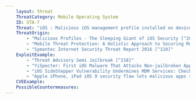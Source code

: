 ```yaml
---
    layout: threat
    ThreatCategory: Mobile Operating System
    ID: STA-7
    Threat: "iOS : Malicious iOS management profile installed on device, used for example to install unauthorized root certificates to enable man-in-the-middle network eavesdropping or manipulation"
    ThreatOrigin:
        - "Malicious Profiles - The Sleeping Giant of iOS Security [^205]"
        - "Mobile Threat Protection: A Holistic Approach to Securing Mobile Data and Devices [^61]"
        - "Symantec Internet Security Threat Report 2016 [^110]"
    ExploitExample:
        - "Threat Advisory Semi Jailbreak [^218]"
        - "YiSpecter: First iOS Malware That Attacks Non-jailbroken Apple iOS Devices by Abusing Private APIs [^43]"
        - "iOS SideStepper Vulnerability Undermines MDM Services: Check Point [^44]"
        - "Apple iPhone, iPad iOS 9 security flaw lets malicious apps sneak onto enterprise devices [^45]"
    CVEExample:
    PossibleCountermeasures:
---
```

